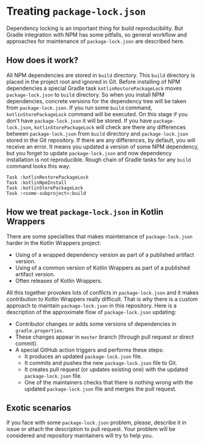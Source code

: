 # Treating `package-lock.json`

Dependency locking is an important thing for build reproducibility.
But Gradle integration with NPM has some pitfalls,
so general workflow and approaches for maintenance of `package-lock.json` are described here.

## How does it work?

All NPM dependencies are stored in `build` directory.
This `build` directory is placed in the project root and ignored in Git.
Before installing of NPM dependencies a special Gradle task `kotlinRestorePackageLock`
moves `package-lock.json` to `build` directory.
So when you install NPM dependencies, concrete versions for the dependency tree will be taken from `package-lock.json`.
If you run some `build` command, `kotlinStorePackageLock` command will be executed.
On this stage if you don't have `package-lock.json` it will be stored.
If you have `package-lock.json`, `kotlinStorePackageLock` will check are there any differences
between `package-lock.json` from `build` directory and `package-lock.json` stored in the Git repository.
If there are any differences, by default, you will receive an error.
It means you updated a version of some NPM dependency, but you forget to update `package-lock.json`
and now dependency installation is not reproducible.
Rough chain of Gradle tasks for any `build` command looks this way:

```text
Task :kotlinRestorePackageLock
Task :kotlinNpmInstall
Task :kotlinStorePackageLock
Task :<some-subproject>:build
```

## How we treat `package-lock.json` in Kotlin Wrappers

There are some specialties that makes maintenance of `package-lock.json` harder in the Kotlin Wrappers project:

* Using of a wrapped dependency version as part of a published artifact version.
* Using of a common version of Kotlin Wrappers as part of a published artifact version.
* Often releases of Kotlin Wrappers.

All this together provokes lots of conflicts in `package-lock.json`
and it makes contribution to Kotlin Wrappers really difficult.
That is why there is a custom approach to maintain `package-lock.json` in this repository.
Here is a description of the approximate flow of `package-lock.json` updating:

* Contributor changes or adds some versions of dependencies in `gradle.properties`.
* These changes appear in `master` branch (through pull request or direct commit).
* A special GitHub action triggers and performs these steps:
  * It produces an updated `package-lock.json` file.
  * It commits and pushes the new `package-lock.json` file to Git.
  * It creates pull request (or updates existing one) with the updated `package-lock.json` file.
  * One of the maintainers checks that there is nothing wrong with the updated `package-lock.json` file
    and merges the pull request.

## Exotic scenarios

If you face with some `package-lock.json` problem, please,
describe it in issue or attach the description to pull request.
Your problem will be considered and repository maintainers will try to help you.
